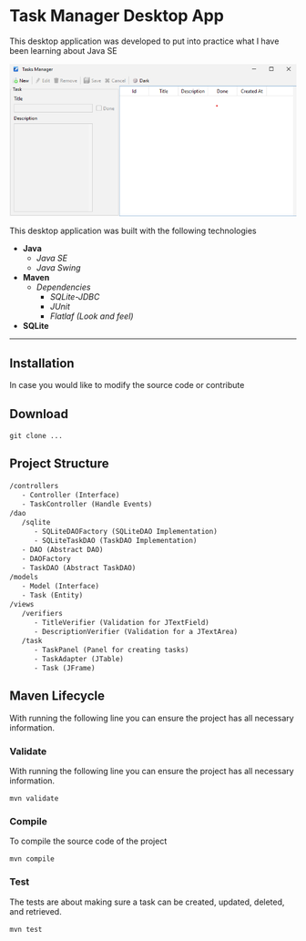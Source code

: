 # **Task Manager Desktop App**

This desktop application was developed to put into practice what I have been learning about Java SE


![Screenshot](screenshot.png "This is how the desktop application looks like")


This desktop application was built with the following technologies

* **Java**    
   * *Java SE*
   * *Java Swing*
* **Maven**
   * *Dependencies*
      * *SQLite-JDBC*
      * *JUnit*
      * *Flatlaf (Look and feel)*
* **SQLite**

------------------------------------------------


## **Installation**

In case you would like to modify the source code or contribute

## **Download**
```
git clone ...
```

## **Project Structure**

```
/controllers
   - Controller (Interface)
   - TaskController (Handle Events)
/dao
   /sqlite
      - SQLiteDAOFactory (SQLiteDAO Implementation)
      - SQLiteTaskDAO (TaskDAO Implementation)
   - DAO (Abstract DAO)
   - DAOFactory
   - TaskDAO (Abstract TaskDAO)
/models
   - Model (Interface)
   - Task (Entity)
/views
   /verifiers
      - TitleVerifier (Validation for JTextField)
      - DescriptionVerifier (Validation for a JTextArea)
   /task
      - TaskPanel (Panel for creating tasks)
      - TaskAdapter (JTable)
      - Task (JFrame)
```

## **Maven Lifecycle**

With running the following line you can ensure the project has all necessary information.

### **Validate**
With running the following line you can ensure the project has all necessary information.
```
mvn validate
```
### **Compile**

To compile the source code of the project

```
mvn compile
```
### **Test**

The tests are about making sure a task can be created, updated, deleted, and retrieved.

```
mvn test
```